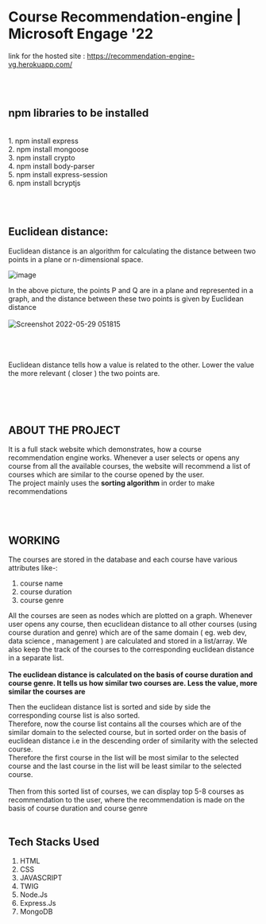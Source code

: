 # Course Recommendation-engine | Microsoft Engage '22

link for the hosted site : https://recommendation-engine-vg.herokuapp.com/

<br><br>

## npm libraries to be installed
<br>
    1. npm install express<br>
    2. npm install mongoose<br>
    3. npm install crypto<br>
    4. npm install body-parser<br>
    5. npm install express-session<br>
    6. npm install bcryptjs

<br><br>
## Euclidean distance:

Euclidean distance is an algorithm for calculating the distance between two points in a plane or n-dimensional space.

![image](https://user-images.githubusercontent.com/77994881/170842570-10639e1c-ca64-4650-b911-8da759a95850.png)

In the above picture, the points P and Q  are in a plane and represented in a graph, and the distance between these two points is given by Euclidean distance
<br><br>
![Screenshot 2022-05-29 051815](https://user-images.githubusercontent.com/77994881/170846242-32775619-d12e-47ce-94fa-e26ec28e5fce.png)

<br><br><br>
Euclidean distance tells how a value is related to the other. Lower the value the more relevant ( closer ) the two points are.



<br><br><br>
## ABOUT THE PROJECT<br>

It is a full stack website which demonstrates, how a course recommendation engine works. Whenever a user selects or opens any course from all the available courses, the website will recommend a list of courses which are similar to the course opened by the user.<BR>
The project mainly uses the **sorting algorithm** in order to make recommendations
  
 
<br><br>
## WORKING

The courses are stored in the database and each course have various attributes like-: 
  1. course name
  2. course duration
  3. course genre
  
All the courses are seen as nodes which are plotted on a graph. Whenever user opens any course, then ecuclidean distance to all other courses (using course duration and genre) which are of the same domain ( eg. web dev, data science , management ) are calculated and stored in a list/array. We also keep the track of the courses to the corresponding euclidean distance in a separate list.<br><br>
**The euclidean distance is calculated on the basis of course duration and course genre. It tells us how similar two courses are. Less the value, more similar the courses are**<br>

Then the euclidean distance list is sorted and side by side the corresponding course list is also sorted.<br>
Therefore, now the course list contains all the courses which are of the similar domain to the selected course, but in sorted order on the basis of euclidean distance i.e in the descending order of similarity with the selected course.<br>
Therefore the first course in the list will be most similar to the selected course and the last course in the list will be least similar to the selected course.
<br><br>
Then from this sorted list of courses, we can display top 5-8 courses as recommendation to the user, where the recommendation is made on the basis of course duration and course genre
<br><br>
## Tech Stacks Used
  1. HTML
  2. CSS
  3. JAVASCRIPT
  4. TWIG
  5. Node.Js
  6. Express.Js
  7. MongoDB
 

